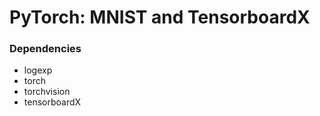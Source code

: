 PyTorch: MNIST and TensorboardX
===


### Dependencies

- logexp
- torch
- torchvision
- tensorboardX
